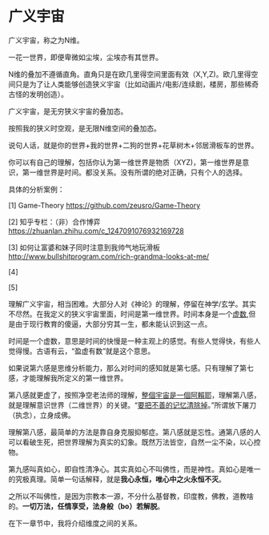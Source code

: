 # 广义宇宙

广义宇宙，称之为N维。

一花一世界，即便卑微如尘埃，尘埃亦有其世界。

N维的叠加不遵循直角。直角只是在欧几里得空间里面有效（X,Y,Z)。欧几里得空间只是为了让人类能够创造狭义宇宙（比如动画片/电影/连续剧，楼房，那些稀奇古怪的发明创造）。

广义宇宙，是无穷狭义宇宙的叠加态。

按照我的狭义时空观，是无限N维空间的叠加态。

说句人话，就是你的世界+我的世界+二狗的世界+花草树木+邻居滑板车的世界。

你可以有自己的理解，包括你认为第一维世界是物质（XYZ)，第一维世界是意识，第一维世界是时间。都没关系。没有所谓的绝对正确，只有个人的选择。

具体的分析案例：


[1]
Game-Theory
https://github.com/zeusro/Game-Theory


[2]
知乎专栏：（非）合作博弈
https://zhuanlan.zhihu.com/c_1247091076932169728

[3]
如何让富婆和妹子同时注意到我帅气地玩滑板
http://www.bullshitprogram.com/rich-grandma-looks-at-me/

[4]



[5]

理解广义宇宙，相当困难。大部分人对《神论》的理解，停留在神学/玄学。其实不尽然。在我定义的狭义宇宙里面，时间是第一维世界。时间本身是一个[虚数](https://zh.wikipedia.org/wiki/%E8%99%9A%E6%95%B0),但是由于现行教育的傻逼，大部分穷其一生，都未能认识到这一点。

时间是一个虚数，意思是时间的快慢是一种主观上的感觉。有些人觉得快，有些人觉得慢。古语有云，“盈虚有数”就是这个意思。

如果说第六感是思维分析能力，那么对时间的感知就是第七感。只有理解了第七感，才能理解我所定义的第一维世界。

第八感就更虚了，按照净空老法师的理解，[整個宇宙是一個阿賴耶](https://www.youtube.com/watch?v=4av6HGl7LMo)，理解第八感，就是理解意识世界（二维世界）的关键。“[要把不善的记忆清除掉](https://www.youtube.com/watch?v=puUNFIimAX4)。”所谓放下屠刀（执念），立身成佛。

理解第八感，最简单的方法是靠自身克服抑郁症。第八感就是忘性。通第八感的人可以看破生死，把世界理解为真实的幻象。既然万法皆空，自然一尘不染，以心控物。

第九感叫真如心，即自性清净心。其实真如心不叫佛性，而是神性。真如心是唯一的究极真理。简单一句话解释，就是**我心永恒，唯心中之火永恒不灭**。

之所以不叫佛性，是因为宗教本一源，不分什么基督教，印度教，佛教，道教啥的。**一切万法，任情享受，法身般（bo）若解脱**。

在下一章节中，我将介绍维度之间的关系。